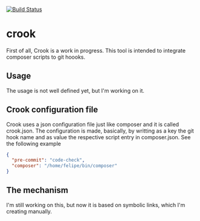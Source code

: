 [![Build Status](https://travis-ci.org/felipebool/crook.svg?branch=master)](https://travis-ci.org/felipebool/crook)
# crook
First of all, Crook is a work in progress. This tool is intended to integrate composer scripts to git hoooks.

## Usage
The usage is not well defined yet, but I'm working on it.

## Crook configuration file
Crook uses a json configuration file just like composer and it is called crook.json. The configuration is made, basically, by writting as a key the git hook name and as value the respective script entry in composer.json. See the following example
```json
{
  "pre-commit": "code-check",
  "composer": "/home/felipe/bin/composer"
}
```
## The mechanism
I'm still working on this, but now it is based on symbolic links, which I'm creating manually.
